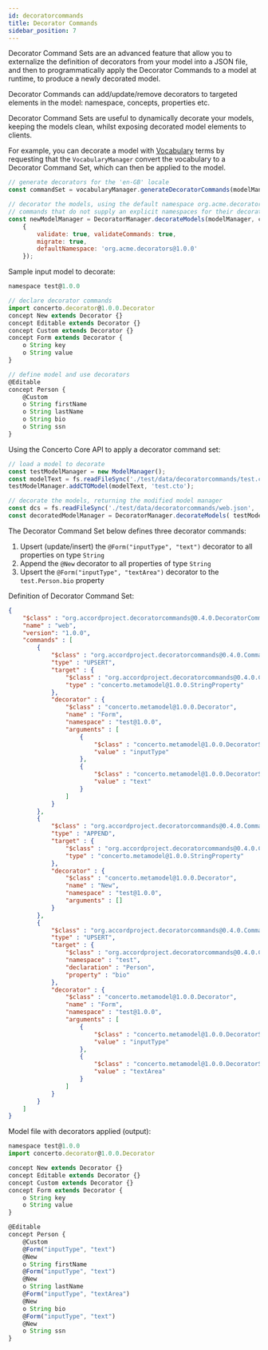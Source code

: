 ```yaml
---
id: decoratorcommands
title: Decorator Commands
sidebar_position: 7
---
```


Decorator Command Sets are an advanced feature that allow you to externalize the definition of decorators from your model into a JSON file, and then to programmatically apply the Decorator Commands to a model at runtime, to produce a newly decorated model.

Decorator Commands can add/update/remove decorators to targeted elements in the model: namespace, concepts, properties etc.

Decorator Command Sets are useful to dynamically decorate your models, keeping the models clean, whilst exposing decorated model elements to clients. 

For example, you can decorate a model with [Vocabulary](/docs/design/vocabulary) terms by requesting that the `VocabularyManager` convert the vocabulary to a Decorator Command Set, which can then be applied to the model.

```js
// generate decorators for the 'en-GB' locale
const commandSet = vocabularyManager.generateDecoratorCommands(modelManager, 'en-GB');

// decorator the models, using the default namespace org.acme.decorators@1.0.0 for decorator
// commands that do not supply an explicit namespaces for their decorators
const newModelManager = DecoratorManager.decorateModels(modelManager, commandSet,
    {
        validate: true, validateCommands: true, 
        migrate: true, 
        defaultNamespace: 'org.acme.decorators@1.0.0'
    });
```

Sample input model to decorate:

```js
namespace test@1.0.0

// declare decorator commands
import concerto.decorator@1.0.0.Decorator
concept New extends Decorator {}
concept Editable extends Decorator {}
concept Custom extends Decorator {}
concept Form extends Decorator {
    o String key
    o String value
}

// define model and use decorators
@Editable
concept Person {
    @Custom
    o String firstName
    o String lastName
    o String bio
    o String ssn
}
```

Using the Concerto Core API to apply a decorator command set:

```js
// load a model to decorate
const testModelManager = new ModelManager();
const modelText = fs.readFileSync('./test/data/decoratorcommands/test.cto', 'utf-8');
testModelManager.addCTOModel(modelText, 'test.cto');

// decorate the models, returning the modified model manager
const dcs = fs.readFileSync('./test/data/decoratorcommands/web.json', 'utf-8');
const decoratedModelManager = DecoratorManager.decorateModels( testModelManager, JSON.pars(dcs));
```

The Decorator Command Set below defines three decorator commands:
1. Upsert (update/insert) the `@Form("inputType", "text")` decorator to all properties on type `String`
2. Append the `@New` decorator to all properties of type `String`
3. Upsert the `@Form("inputType", "textArea")` decorator to the `test.Person.bio` property

Definition of Decorator Command Set:

```json
{
    "$class" : "org.accordproject.decoratorcommands@0.4.0.DecoratorCommandSet",
    "name" : "web",
    "version": "1.0.0",
    "commands" : [
        {
            "$class" : "org.accordproject.decoratorcommands@0.4.0.Command",
            "type" : "UPSERT",
            "target" : {
                "$class" : "org.accordproject.decoratorcommands@0.4.0.CommandTarget",
                "type" : "concerto.metamodel@1.0.0.StringProperty"
            },
            "decorator" : {
                "$class" : "concerto.metamodel@1.0.0.Decorator",
                "name" : "Form",
                "namespace" : "test@1.0.0",
                "arguments" : [
                    {
                        "$class" : "concerto.metamodel@1.0.0.DecoratorString",
                        "value" : "inputType"
                    },
                    {
                        "$class" : "concerto.metamodel@1.0.0.DecoratorString",
                        "value" : "text"
                    }
                ]
            }
        },
        {
            "$class" : "org.accordproject.decoratorcommands@0.4.0.Command",
            "type" : "APPEND",
            "target" : {
                "$class" : "org.accordproject.decoratorcommands@0.4.0.CommandTarget",
                "type" : "concerto.metamodel@1.0.0.StringProperty"
            },
            "decorator" : {
                "$class" : "concerto.metamodel@1.0.0.Decorator",
                "name" : "New",
                "namespace" : "test@1.0.0",
                "arguments" : []
            }
        },
        {
            "$class" : "org.accordproject.decoratorcommands@0.4.0.Command",
            "type" : "UPSERT",
            "target" : {
                "$class" : "org.accordproject.decoratorcommands@0.4.0.CommandTarget",
                "namespace" : "test",
                "declaration" : "Person",
                "property" : "bio"
            },
            "decorator" : {
                "$class" : "concerto.metamodel@1.0.0.Decorator",
                "name" : "Form",
                "namespace" : "test@1.0.0",
                "arguments" : [
                    {
                        "$class" : "concerto.metamodel@1.0.0.DecoratorString",
                        "value" : "inputType"
                    },
                    {
                        "$class" : "concerto.metamodel@1.0.0.DecoratorString",
                        "value" : "textArea"
                    }
                ]
            }
        }
    ]
}
```

Model file with decorators applied (output):

```js
namespace test@1.0.0
import concerto.decorator@1.0.0.Decorator

concept New extends Decorator {}
concept Editable extends Decorator {}
concept Custom extends Decorator {}
concept Form extends Decorator {
    o String key
    o String value
}

@Editable
concept Person {
    @Custom
    @Form("inputType", "text")
    @New
    o String firstName
    @Form("inputType", "text")
    @New
    o String lastName
    @Form("inputType", "textArea")
    @New
    o String bio
    @Form("inputType", "text")
    @New
    o String ssn
}
```